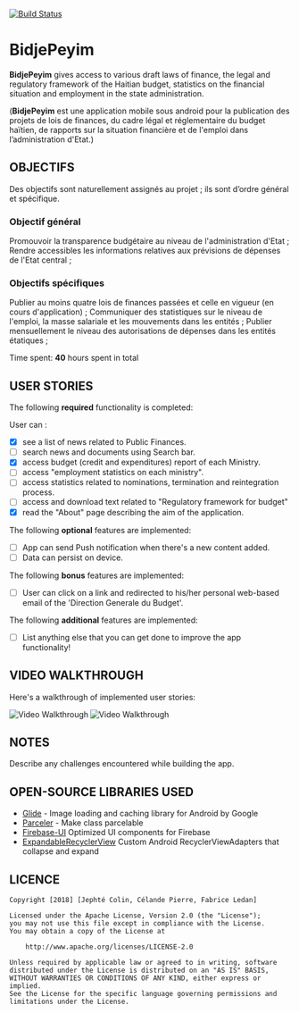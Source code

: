 [![Build Status](https://travis-ci.org/CECOFA/BidjePeyim.svg?branch=develop)](https://travis-ci.org/CECOFA/BidjePeyim)

# BidjePeyim

**BidjePeyim** gives access to various draft laws of finance, the legal and regulatory framework of the Haitian budget, statistics on the financial situation and employment in the state administration.

(**BidjePeyim** est une application mobile sous android pour la publication des projets de lois de finances, du cadre légal et réglementaire du budget haïtien, de rapports sur la situation financière et de l'emploi dans l’administration d'Etat.)

## OBJECTIFS

Des objectifs sont naturellement assignés au projet ; ils sont d’ordre général et spécifique.

### Objectif général

 Promouvoir la transparence budgétaire au niveau de l'administration d'Etat ;
 Rendre accessibles les informations relatives aux prévisions de dépenses de l'Etat central ;

### Objectifs spécifiques

 Publier au moins quatre lois de finances passées et celle en vigueur (en cours d'application) ;
 Communiquer des statistiques sur le niveau de l'emploi, la masse salariale et les mouvements dans les entités ;
 Publier mensuellement le niveau des autorisations de dépenses dans les entités étatiques ; 


Time spent: **40** hours spent in total

## USER STORIES

The following **required** functionality is completed:

User can : 

* [x] see a list of news related to Public Finances.
* [ ] search news and documents using Search bar.
* [x] access budget (credit and expenditures) report of each Ministry.
* [ ] access "employment statistics on each ministry".
* [ ] access statistics related to nominations, termination and reintegration process.
* [ ] access and download text related to "Regulatory framework for budget"
* [x] read the "About" page describing the aim of the application.

The following **optional** features are implemented:

* [ ] App can send Push notification when there's a new content added.
* [ ] Data can persist on device.

The following **bonus** features are implemented: 

* [ ]	User can click on a link and redirected to his/her personal web-based email of the 'Direction Generale du Budget'.

The following **additional** features are implemented:

* [ ] List anything else that you can get done to improve the app functionality!
 

## VIDEO WALKTHROUGH

Here's a walkthrough of implemented user stories:

<img align="left" src='https://imgur.com/KlIyuEj.gif' ministry='Video Walkthrough' width='' alt='Video Walkthrough' />
<img src='https://imgur.com/Xv0JlYR.gif' ministry='Video Walkthrough' width='' alt='Video Walkthrough' />


## NOTES

Describe any challenges encountered while building the app.

## OPEN-SOURCE LIBRARIES USED

- [Glide](https://github.com/bumptech/glide) - Image loading and caching library for Android by Google
- [Parceler](https://github.com/johncarl81/parceler) - Make class parcelable
- [Firebase-UI](https://github.com/firebase/FirebaseUI-Android) Optimized UI components for Firebase
- [ExpandableRecyclerView](https://github.com/thoughtbot/expandable-recycler-view) Custom Android RecyclerViewAdapters that collapse and expand 

## LICENCE

    Copyright [2018] [Jephté Colin, Célande Pierre, Fabrice Ledan]

    Licensed under the Apache License, Version 2.0 (the "License");
    you may not use this file except in compliance with the License.
    You may obtain a copy of the License at

        http://www.apache.org/licenses/LICENSE-2.0

    Unless required by applicable law or agreed to in writing, software
    distributed under the License is distributed on an "AS IS" BASIS,
    WITHOUT WARRANTIES OR CONDITIONS OF ANY KIND, either express or implied.
    See the License for the specific language governing permissions and
    limitations under the License.
